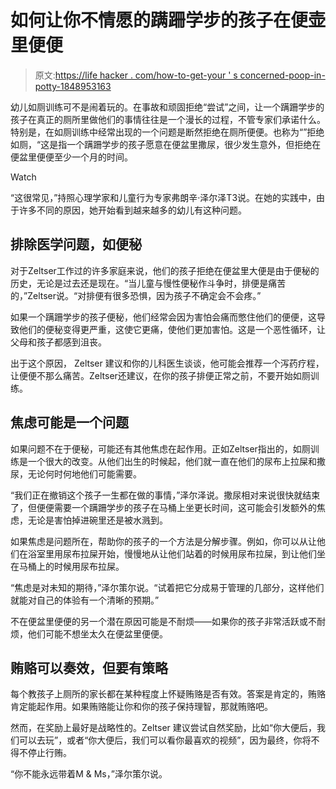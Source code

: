 # 如何让你不情愿的蹒跚学步的孩子在便壶里便便

> 原文:[https://life hacker . com/how-to-get-your ' s concerned-poop-in-potty-1848953163](https://lifehacker.com/how-to-get-your-reluctant-toddler-to-poop-in-the-potty-1848953163)

幼儿如厕训练可不是闹着玩的。在事故和顽固拒绝“尝试”之间，让一个蹒跚学步的孩子在真正的厕所里做他们的事情往往是一个漫长的过程，不管专家们承诺什么。特别是，在如厕训练中经常出现的一个问题是断然拒绝在厕所便便。也称为“”拒绝如厕，“这是指一个蹒跚学步的孩子愿意在便盆里撒尿，很少发生意外，但拒绝在便盆里便便至少一个月的时间。

Watch

“这很常见，”持照心理学家和儿童行为专家弗朗辛·泽尔泽T3说。在她的实践中，由于许多不同的原因，她开始看到越来越多的幼儿有这种问题。

## **排除医学问题，如便秘**

对于Zeltser工作过的许多家庭来说，他们的孩子拒绝在便盆里大便是由于便秘的历史，无论是过去还是现在。“当儿童与慢性便秘作斗争时，排便是痛苦的，”Zeltser说。“对排便有很多恐惧，因为孩子不确定会不会疼。”

如果一个蹒跚学步的孩子便秘，他们经常会因为害怕会痛而憋住他们的便便，这导致他们的便秘变得更严重，这使它更痛，使他们更加害怕。这是一个恶性循环，让父母和孩子都感到沮丧。

出于这个原因， Zeltser 建议和你的儿科医生谈谈，他可能会推荐一个泻药疗程，让便便不那么痛苦。Zeltser还建议，在你的孩子排便正常之前，不要开始如厕训练。

## **焦虑可能是一个问题**

如果问题不在于便秘，可能还有其他焦虑在起作用。正如Zeltser指出的，如厕训练是一个很大的改变。从他们出生的时候起，他们就一直在他们的尿布上拉屎和撒尿，无论何时何地他们可能需要。

“我们正在撤销这个孩子一生都在做的事情，”泽尔泽说。撒尿相对来说很快就结束了，但便便需要一个蹒跚学步的孩子在马桶上坐更长时间，这可能会引发额外的焦虑，无论是害怕掉进碗里还是被水溅到。

如果焦虑是问题所在，帮助你的孩子的一个方法是分解步骤。例如，你可以从让他们在浴室里用尿布拉屎开始，慢慢地从让他们站着的时候用尿布拉屎，到让他们坐在马桶上的时候用尿布拉屎。

“焦虑是对未知的期待，”泽尔策尔说。“试着把它分成易于管理的几部分，这样他们就能对自己的体验有一个清晰的预期。”

不在便盆里便便的另一个潜在原因可能是不耐烦——如果你的孩子非常活跃或不耐烦，他们可能不想坐太久在便盆里便便。

## **贿赂可以奏效，但要有策略**

每个教孩子上厕所的家长都在某种程度上怀疑贿赂是否有效。答案是肯定的，贿赂肯定能起作用。如果贿赂能让你和你的孩子保持理智，那就贿赂吧。

然而，在奖励上最好是战略性的。Zeltser 建议尝试自然奖励，比如“你大便后，我们可以去玩”，或者“你大便后，我们可以看你最喜欢的视频”，因为最终，你将不得不停止行贿。

“你不能永远带着M & Ms，”泽尔策尔说。
